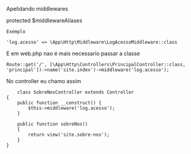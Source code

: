 Apelidando middlewares

protected $middlewareAliases 


    Exemplo 

    'log.acesso' => \App\Http\Middleware\LogAcessoMiddleware::class


E em web.php nao é mais necessario passar a classe


    Route::get('/', [\App\Http\Controllers\PrincipalController::class, 'principal'])->name('site.index')->middleware('log.acesso');



No controller eu chamo assim 

        class SobreNosController extends Controller
    {
        public function __construct() {
            $this->middleware('log.acesso');
        }

        public function sobreNos()
        {
            return view('site.sobre-nos');
        }
    }
